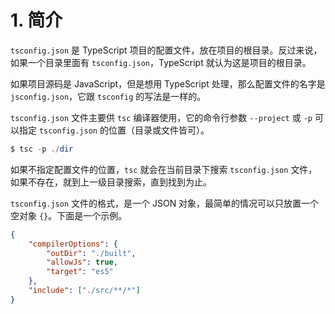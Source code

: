 # 1. 简介

`tsconfig.json` 是 TypeScript 项目的配置文件，放在项目的根目录。反过来说，如果一个目录里面有 `tsconfig.json`，TypeScript 就认为这是项目的根目录。

如果项目源码是 JavaScript，但是想用 TypeScript 处理，那么配置文件的名字是 `jsconfig.json`，它跟 `tsconfig` 的写法是一样的。

`tsconfig.json` 文件主要供 `tsc` 编译器使用，它的命令行参数 `--project` 或 `-p` 可以指定 `tsconfig.json` 的位置（目录或文件皆可）。

```powershell
$ tsc -p ./dir
```

如果不指定配置文件的位置，`tsc` 就会在当前目录下搜索 `tsconfig.json` 文件，如果不存在，就到上一级目录搜索，直到找到为止。

`tsconfig.json` 文件的格式，是一个 JSON 对象，最简单的情况可以只放置一个空对象 `{}`。下面是一个示例。

```json
{
    "compilerOptions": {
        "outDir": "./built",
        "allowJs": true,
        "target": "es5"
    },
    "include": ["./src/**/*"]
}
```


